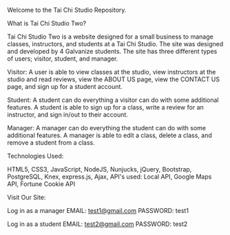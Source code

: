 Welcome to the Tai Chi Studio Repository.


What is Tai Chi Studio Two?

Tai Chi Studio Two is a website designed for a small business to manage classes, instructors, and students at a Tai Chi Studio.  The site was designed and developed by 4 Galvanize students.  The site has three different types of users; visitor, student, and manager.

Visitor: A user is able to view classes at the studio, view instructors at the studio and read reviews, view the ABOUT US page, view the CONTACT US page, and sign up for a student account.

Student: A student can do everything a visitor can do with some additional features.  A student is able to sign up for a class, write a review for an instructor, and sign in/out to their account.

Manager: A manager can do everything the student can do with some additional features. A manager is able to edit a class, delete a class, and remove a student from a class.


Technologies Used:

HTML5, CSS3, JavaScript, NodeJS, Nunjucks, jQuery, Bootstrap, PostgreSQL, Knex, express.js, Ajax, API's used: Local API, Google Maps API, Fortune Cookie API



Visit Our Site:

Log in as a manager
EMAIL: test1@gmail.com
PASSWORD: test1

Log in as a student
EMAIL: test2@gmail.com
PASSWORD: test2
